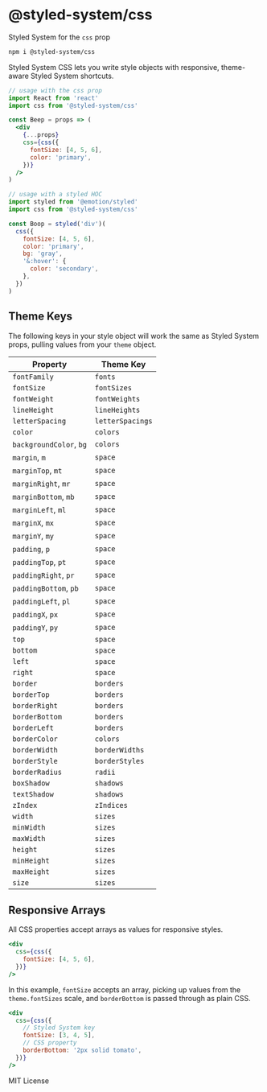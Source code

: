 # @styled-system/css

Styled System for the `css` prop

```sh
npm i @styled-system/css
```

Styled System CSS lets you write style objects with responsive, theme-aware Styled System shortcuts.

```jsx
// usage with the css prop
import React from 'react'
import css from '@styled-system/css'

const Beep = props => (
  <div
    {...props}
    css={css({
      fontSize: [4, 5, 6],
      color: 'primary',
    })}
  />
)
```

```js
// usage with a styled HOC
import styled from '@emotion/styled'
import css from '@styled-system/css'

const Boop = styled('div')(
  css({
    fontSize: [4, 5, 6],
    color: 'primary',
    bg: 'gray',
    '&:hover': {
      color: 'secondary',
    },
  })
)
```

## Theme Keys

The following keys in your style object will work the same as Styled System props, pulling values from your `theme` object.

| Property                | Theme Key        |
| ----------------------- | ---------------- |
| `fontFamily`            | `fonts`          |
| `fontSize`              | `fontSizes`      |
| `fontWeight`            | `fontWeights`    |
| `lineHeight`            | `lineHeights`    |
| `letterSpacing`         | `letterSpacings` |
| `color`                 | `colors`         |
| `backgroundColor`, `bg` | `colors`         |
| `margin`, `m`           | `space`          |
| `marginTop`, `mt`       | `space`          |
| `marginRight`, `mr`     | `space`          |
| `marginBottom`, `mb`    | `space`          |
| `marginLeft`, `ml`      | `space`          |
| `marginX`, `mx`         | `space`          |
| `marginY`, `my`         | `space`          |
| `padding`, `p`          | `space`          |
| `paddingTop`, `pt`      | `space`          |
| `paddingRight`, `pr`    | `space`          |
| `paddingBottom`, `pb`   | `space`          |
| `paddingLeft`, `pl`     | `space`          |
| `paddingX`, `px`        | `space`          |
| `paddingY`, `py`        | `space`          |
| `top`                   | `space`          |
| `bottom`                | `space`          |
| `left`                  | `space`          |
| `right`                 | `space`          |
| `border`                | `borders`        |
| `borderTop`             | `borders`        |
| `borderRight`           | `borders`        |
| `borderBottom`          | `borders`        |
| `borderLeft`            | `borders`        |
| `borderColor`           | `colors`         |
| `borderWidth`           | `borderWidths`   |
| `borderStyle`           | `borderStyles`   |
| `borderRadius`          | `radii`          |
| `boxShadow`             | `shadows`        |
| `textShadow`            | `shadows`        |
| `zIndex`                | `zIndices`       |
| `width`                 | `sizes`          |
| `minWidth`              | `sizes`          |
| `maxWidth`              | `sizes`          |
| `height`                | `sizes`          |
| `minHeight`             | `sizes`          |
| `maxHeight`             | `sizes`          |
| `size`                  | `sizes`          |

## Responsive Arrays

All CSS properties accept arrays as values for responsive styles.

```jsx
<div
  css={css({
    fontSize: [4, 5, 6],
  })}
/>
```

In this example, `fontSize` accepts an array, picking up values from the `theme.fontSizes` scale, and `borderBottom` is passed through as plain CSS.

```jsx
<div
  css={css({
    // Styled System key
    fontSize: [3, 4, 5],
    // CSS property
    borderBottom: '2px solid tomato',
  })}
/>
```

MIT License
